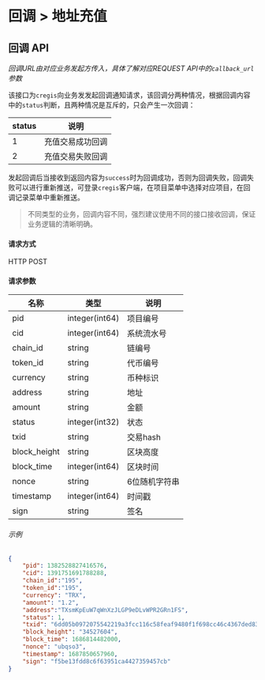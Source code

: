 # 回调 > 地址充值

## 回调 API

_回调URL由对应业务发起方传入，具体了解对应REQUEST API中的`callback_url`参数_

该接口为`cregis`向业务发发起回调通知请求，该回调分两种情况，根据回调内容中的`status`判断，且两种情况是互斥的，只会产生一次回调：

| status |      说明      |
| ------ |    --------   |
| 1      | 充值交易成功回调 |
| 2      | 充值交易失败回调 |

发起回调后当接收到返回内容为`success`时为回调成功，否则为回调失败，回调失败可以进行重新推送，可登录`cregis`客户端，在项目菜单中选择对应项目，在回调记录菜单中重新推送。

> 不同类型的业务，回调内容不同，强烈建议使用不同的接口接收回调，保证业务逻辑的清晰明确。


#### 请求方式

HTTP POST

#### 请求参数

| 名称            | 类型             | 说明      |
| ------------- | -------------- | ------- |
| pid           | integer(int64) | 项目编号    |
| cid           | integer(int64) | 系统流水号    |
| chain\_id     | string         | 链编号     |
| token\_id     | string         | 代币编号    |
| currency      | string         | 币种标识    |
| address       | string         | 地址      |
| amount        | string         | 金额      |
| status        | integer(int32) | 状态      |
| txid          | string         | 交易hash  |
| block\_height | string         | 区块高度    |
| block\_time   | integer(int64) | 区块时间    |
| nonce         | string         | 6位随机字符串 |
| timestamp     | integer(int64) | 时间戳     |
| sign          | string         | 签名      |


###### 示例

```json
{
    "pid": 1382528827416576,
    "cid": 1391751691788288,
    "chain_id":"195",
    "token_id":"195",
    "currency": "TRX",
    "amount": "1.2",
    "address":"TXsmKpEuW7qWnXzJLGP9eDLvWPR2GRn1FS",
    "status": 1,
    "txid": "6dd05b0972075542219a3fcc116c58feaf9480f1f698cc46c4367ded83955cfd",
    "block_height": "34527604",
    "block_time": 1686814482000,
    "nonce": "ubqso3",
    "timestamp": 1687850657960,
    "sign": "f5be13fdd8c6f63951ca4427359457cb"
}
```
